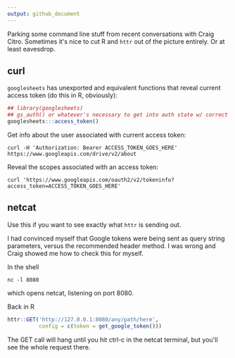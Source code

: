 ```yaml
---
output: github_document
---
```


Parking some command line stuff from recent conversations with Craig Citro. Sometimes it's nice to cut R and `httr` out of the picture entirely. Or at least eavesdrop.

## curl

`googlesheets` has unexported and equivalent functions that reveal current access token (do this in R, obviously):

```r
## library(googlesheets)
## gs_auth() or whatever's necessary to get into auth state w/ correct user
googlesheets:::access_token()
```

Get info about the user associated with current access token:

```
curl -H 'Authorization: Bearer ACCESS_TOKEN_GOES_HERE' https://www.googleapis.com/drive/v2/about
```

Reveal the scopes associated with an access token:

```
curl 'https://www.googleapis.com/oauth2/v2/tokeninfo?access_token=ACCESS_TOKEN_GOES_HERE'
```

## netcat

Use this if you want to see exactly what `httr` is sending out.

I had convinced myself that Google tokens were being sent as query string parameters, versus the recommended header method. I was wrong and Craig showed me how to check this for myself.

In the shell

```
nc -l 8080
```

which opens netcat, listening on port 8080.

Back in R

```r
httr::GET('http://127.0.0.1:8080/any/path/here',
          config = c(token = get_google_token()))
```

The GET call will hang until you hit ctrl-c in the netcat terminal, but you'll see the whole request there.
